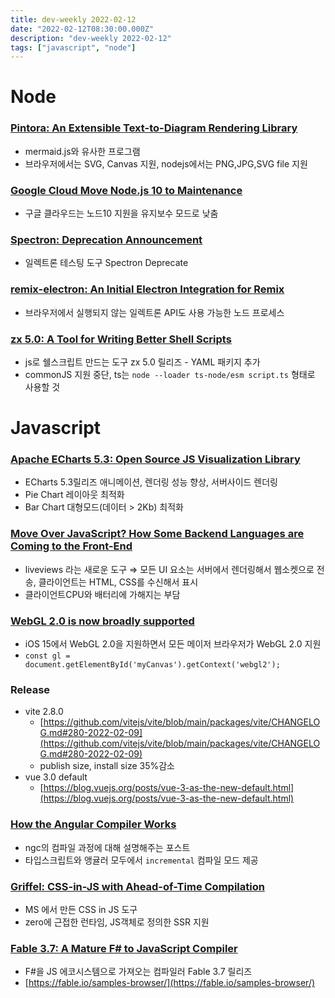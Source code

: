 ```yaml
---
title: dev-weekly 2022-02-12
date: "2022-02-12T08:30:00.000Z"
description: "dev-weekly 2022-02-12"
tags: ["javascript", "node"]
---
```


# Node

### **[Pintora: An Extensible Text-to-Diagram Rendering Library](https://github.com/hikerpig/pintora)**

- mermaid.js와 유사한 프로그램
- 브라우저에서는 SVG, Canvas 지원, nodejs에서는 PNG,JPG,SVG file 지원

### [Google Cloud Move **Node.js 10 to Maintenance**](https://cloud.google.com/blog/products/application-development/google-cloud-sdk-moves-nodejs-10-to-maintenance-mode)

- 구글 클라우드는 노드10 지원을 유지보수 모드로 낮춤

### **[Spectron: Deprecation Announcement](https://github.com/electron-userland/spectron/issues/1045)**

- 일렉트론 테스팅 도구 Spectron Deprecate

### **[remix-electron: An Initial Electron Integration for Remix](https://github.com/itsMapleLeaf/remix-electron)**

- 브라우저에서 실행되지 않는 일렉트론 API도 사용 가능한 노드 프로세스

### **[zx 5.0: A Tool for Writing Better Shell Scripts](https://github.com/google/zx/releases/tag/5.0.0)**

- js로 쉘스크립트 만드는 도구 zx 5.0 릴리즈 - YAML 패키지 추가
- commonJS 지원 중단, ts는 `node --loader ts-node/esm script.ts` 형태로 사용할 것

# Javascript

### **[Apache ECharts 5.3: Open Source JS Visualization Library](https://echarts.apache.org/handbook/en/basics/release-note/5-3-0/)**

- ECharts 5.3릴리즈 애니메이션, 렌더링 성능 향상, 서버사이드 렌더링
- Pie Chart 레이아웃 최적화
- Bar Chart 대형모드(데이터 > 2Kb) 최적화

### **[Move Over JavaScript? How Some Backend Languages are Coming to the Front-End](https://javascriptweekly.com/link/119706/4e4af8cb63)**

- liveviews 라는 새로운 도구 ⇒ 모든 UI 요소는 서버에서 렌더링해서 웹소켓으로 전송, 클라이언트는 HTML, CSS를 수신해서 표시
- 클라이언트CPU와 배터리에 가해지는 부담

### **[WebGL 2.0 is now broadly supported](https://www.khronos.org/blog/webgl-2-achieves-pervasive-support-from-all-major-web-browsers)**

- iOS 15에서 WebGL 2.0을 지원하면서 모든 메이저 브라우저가 WebGL 2.0 지원
- `const gl = document.getElementById('myCanvas').getContext('webgl2');`

### Release

- vite 2.8.0
    - [https://github.com/vitejs/vite/blob/main/packages/vite/CHANGELOG.md#280-2022-02-09](https://github.com/vitejs/vite/blob/main/packages/vite/CHANGELOG.md#280-2022-02-09)
    - publish size, install size 35%감소
- vue 3.0 default
    - [https://blog.vuejs.org/posts/vue-3-as-the-new-default.html](https://blog.vuejs.org/posts/vue-3-as-the-new-default.html)

### **[How the Angular Compiler Works](https://blog.angular.io/how-the-angular-compiler-works-42111f9d2549)**

- ngc의 컴파일 과정에 대해 설명해주는 포스트
- 타입스크립트와 앵귤러 모두에서 `incremental` 컴파일 모드 제공

### **[Griffel: CSS-in-JS with Ahead-of-Time Compilation](https://github.com/microsoft/griffel)**

- MS 에서 만든 CSS in JS 도구
- zero에 근접한 런타임, JS객체로 정의한 SSR 지원

### **[Fable 3.7: A Mature F# to JavaScript Compiler](https://github.com/fable-compiler/Fable/releases/tag/3.7.0)**

- F#을 JS 에코시스템으로 가져오는 컴파일러 Fable 3.7 릴리즈
- [https://fable.io/samples-browser/](https://fable.io/samples-browser/)